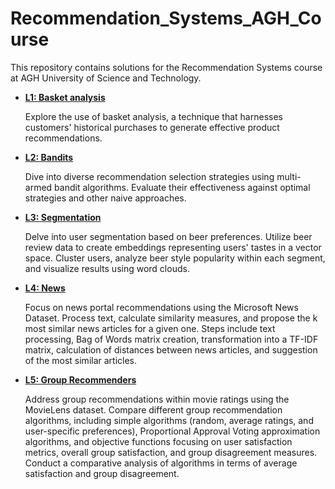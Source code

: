 # Recommendation_Systems_AGH_Course

This repository contains solutions for the Recommendation Systems course at AGH University of Science and Technology.

- [**L1: Basket analysis**](./L1-Basket_analysis/)

  Explore the use of basket analysis, a technique that harnesses customers' historical purchases to generate effective product recommendations.

- [**L2: Bandits**](./L2-Bandits/)

  Dive into diverse recommendation selection strategies using multi-armed bandit algorithms. Evaluate their effectiveness against optimal strategies and other naive approaches.

- [**L3: Segmentation**](./L3-Segmentation/)

  Delve into user segmentation based on beer preferences. Utilize beer review data to create embeddings representing users' tastes in a vector space. Cluster users, analyze beer style popularity within each segment, and visualize results using word clouds.

- [**L4: News**](./L4-News/)

  Focus on news portal recommendations using the Microsoft News Dataset. Process text, calculate similarity measures, and propose the k most similar news articles for a given one. Steps include text processing, Bag of Words matrix creation, transformation into a TF-IDF matrix, calculation of distances between news articles, and suggestion of the most similar articles.

- [**L5: Group Recommenders**](./L5-GroupRecommenders/)

  Address group recommendations within movie ratings using the MovieLens dataset. Compare different group recommendation algorithms, including simple algorithms (random, average ratings, and user-specific preferences), Proportional Approval Voting approximation algorithms, and objective functions focusing on user satisfaction metrics, overall group satisfaction, and group disagreement measures. Conduct a comparative analysis of algorithms in terms of average satisfaction and group disagreement.

